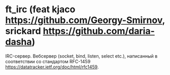 # ft_irc (feat kjaco https://github.com/Georgy-Smirnov, srickard https://github.com/daria-dasha)
IRC-сервер. 
Вебсервер (socket, bind, listen, select etc.), написанный в соответствии со стандартом RFC-1459 https://datatracker.ietf.org/doc/html/rfc1459.
